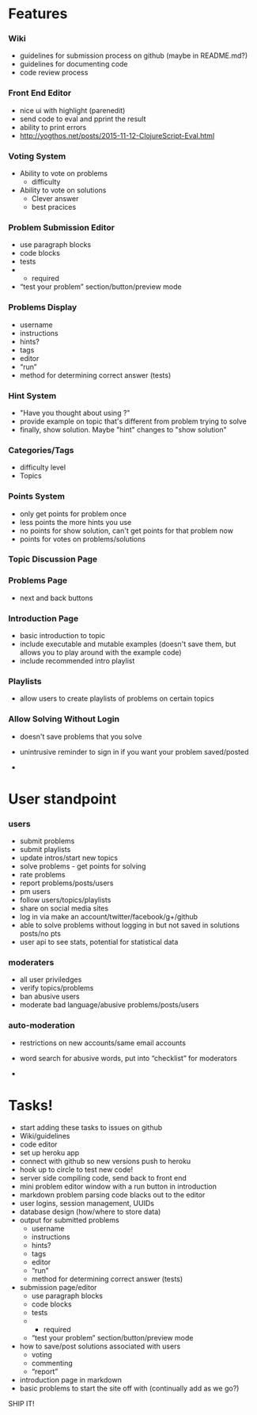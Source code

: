 # Features

### Wiki
- guidelines for submission process on github (maybe in README.md?)
- guidelines for documenting code
- code review process

### Front End Editor 
- nice ui with highlight (parenedit)
- send code to eval and pprint the result
- ability to print errors
- http://yogthos.net/posts/2015-11-12-ClojureScript-Eval.html

### Voting System
- Ability to vote on problems
	- difficulty
- Ability to vote on solutions
	- Clever answer
	- best pracices

### Problem Submission Editor
- use paragraph blocks
- code blocks
- tests
- * required
- “test your problem” section/button/preview mode

### Problems Display
- username
- instructions
- hints?
- tags
- editor
- “run”
- method for determining correct answer (tests)

### Hint System 
- "Have you thought about using <this concept>?"
- provide example on topic that's different from problem trying to solve
- finally, show solution. Maybe "hint" changes to "show solution"

### Categories/Tags
- difficulty level
- Topics

### Points System
- only get points for problem once
- less points the more hints you use
- no points for show solution, can't get points for that problem now
- points for votes on problems/solutions 

### Topic Discussion Page

### Problems Page
- next and back buttons

### Introduction Page
- basic introduction to topic
- include executable and mutable examples (doesn't save them, but allows you to play around with the example code)
- include recommended intro playlist

### Playlists
- allow users to create playlists of problems on certain topics

### Allow Solving Without Login
- doesn't save problems that you solve
- unintrusive reminder to sign in if you want your problem saved/posted

-
# User standpoint

### users
- submit problems
- submit playlists
- update intros/start new topics
- solve problems - get points for solving
- rate problems
- report problems/posts/users
- pm users
- follow users/topics/playlists
- share on social media sites
- log in via make an account/twitter/facebook/g+/github
- able to solve problems without logging in but not saved in solutions posts/no pts
- user api to see stats, potential for statistical data

### moderaters
- all user priviledges
- verify topics/problems
- ban abusive users
- moderate bad language/abusive problems/posts/users

### auto-moderation
- restrictions on new accounts/same email accounts
- word search for abusive words, put into “checklist” for moderators

-

# Tasks! 
- start adding these tasks to issues on github
- Wiki/guidelines
- code editor
- set up heroku app
- connect with github so new versions push to heroku
- hook up to circle to test new code! 
- server side compiling code, send back to front end
- mini problem editor window with a run button in introduction
- markdown problem parsing code blacks out to the editor
- user logins, session management, UUIDs
- database design (how/where to store data)
- output for submitted problems 
	- username
	- instructions
	- hints?
	- tags
	- editor
	- “run”
	- method for determining correct answer (tests)
- submission page/editor
	- use paragraph blocks
	- code blocks
	- tests
	- * required
	- “test your problem” section/button/preview mode
- how to save/post solutions associated with users
	- voting
	- commenting
	- “report”
- introduction page in markdown
- basic problems to start the site off with (continually add as we go?)
	
SHIP IT!


